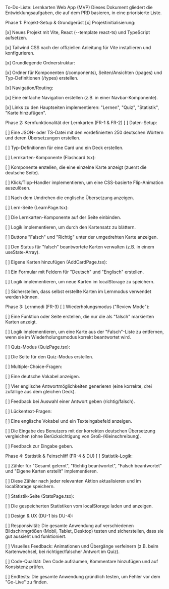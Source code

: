 To-Do-Liste: Lernkarten Web App (MVP)
Dieses Dokument gliedert die Entwicklungsaufgaben, die auf dem PRD basieren, in eine priorisierte Liste.

Phase 1: Projekt-Setup & Grundgerüst
[x] Projektinitialisierung:

[x] Neues Projekt mit Vite, React (--template react-ts) und TypeScript aufsetzen.

[x] Tailwind CSS nach der offiziellen Anleitung für Vite installieren und konfigurieren.

[x] Grundlegende Ordnerstruktur:

[x] Ordner für Komponenten (/components), Seiten/Ansichten (/pages) und Typ-Definitionen (/types) erstellen.

[x] Navigation/Routing:

[x] Eine einfache Navigation erstellen (z.B. in einer Navbar-Komponente).

[x] Links zu den Hauptseiten implementieren: "Lernen", "Quiz", "Statistik", "Karte hinzufügen".

Phase 2: Kernfunktionalität der Lernkarten (FR-1 & FR-2)
[ ] Daten-Setup:

[ ] Eine JSON- oder TS-Datei mit den vordefinierten 250 deutschen Wörtern und deren Übersetzungen erstellen.

[ ] Typ-Definitionen für eine Card und ein Deck erstellen.

[ ] Lernkarten-Komponente (Flashcard.tsx):

[ ] Komponente erstellen, die eine einzelne Karte anzeigt (zuerst die deutsche Seite).

[ ] Klick/Tipp-Handler implementieren, um eine CSS-basierte Flip-Animation auszulösen.

[ ] Nach dem Umdrehen die englische Übersetzung anzeigen.

[ ] Lern-Seite (LearnPage.tsx):

[ ] Die Lernkarten-Komponente auf der Seite einbinden.

[ ] Logik implementieren, um durch den Kartensatz zu blättern.

[ ] Buttons "Falsch" und "Richtig" unter der umgedrehten Karte anzeigen.

[ ] Den Status für "falsch" beantwortete Karten verwalten (z.B. in einem useState-Array).

[ ] Eigene Karten hinzufügen (AddCardPage.tsx):

[ ] Ein Formular mit Feldern für "Deutsch" und "Englisch" erstellen.

[ ] Logik implementieren, um neue Karten im localStorage zu speichern.

[ ] Sicherstellen, dass selbst erstellte Karten im Lernmodus verwendet werden können.

Phase 3: Lernmodi (FR-3)
[ ] Wiederholungsmodus ("Review Mode"):

[ ] Eine Funktion oder Seite erstellen, die nur die als "falsch" markierten Karten anzeigt.

[ ] Logik implementieren, um eine Karte aus der "Falsch"-Liste zu entfernen, wenn sie im Wiederholungsmodus korrekt beantwortet wird.

[ ] Quiz-Modus (QuizPage.tsx):

[ ] Die Seite für den Quiz-Modus erstellen.

[ ] Multiple-Choice-Fragen:

[ ] Eine deutsche Vokabel anzeigen.

[ ] Vier englische Antwortmöglichkeiten generieren (eine korrekte, drei zufällige aus dem gleichen Deck).

[ ] Feedback bei Auswahl einer Antwort geben (richtig/falsch).

[ ] Lückentext-Fragen:

[ ] Eine englische Vokabel und ein Texteingabefeld anzeigen.

[ ] Die Eingabe des Benutzers mit der korrekten deutschen Übersetzung vergleichen (ohne Berücksichtigung von Groß-/Kleinschreibung).

[ ] Feedback zur Eingabe geben.

Phase 4: Statistik & Feinschliff (FR-4 & DU)
[ ] Statistik-Logik:

[ ] Zähler für "Gesamt gelernt", "Richtig beantwortet", "Falsch beantwortet" und "Eigene Karten erstellt" implementieren.

[ ] Diese Zähler nach jeder relevanten Aktion aktualisieren und im localStorage speichern.

[ ] Statistik-Seite (StatsPage.tsx):

[ ] Die gespeicherten Statistiken vom localStorage laden und anzeigen.

[ ] Design & UX (DU-1 bis DU-4):

[ ] Responsivität: Die gesamte Anwendung auf verschiedenen Bildschirmgrößen (Mobil, Tablet, Desktop) testen und sicherstellen, dass sie gut aussieht und funktioniert.

[ ] Visuelles Feedback: Animationen und Übergänge verfeinern (z.B. beim Kartenwechsel, bei richtiger/falscher Antwort im Quiz).

[ ] Code-Qualität: Den Code aufräumen, Kommentare hinzufügen und auf Konsistenz prüfen.

[ ] Endtests: Die gesamte Anwendung gründlich testen, um Fehler vor dem "Go-Live" zu finden.